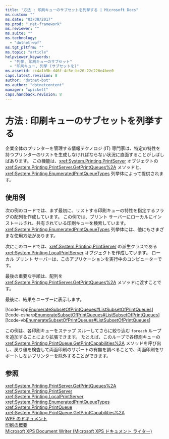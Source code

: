 ```yaml
---
title: "方法 : 印刷キューのサブセットを列挙する | Microsoft Docs"
ms.custom: ""
ms.date: "03/30/2017"
ms.prod: ".net-framework"
ms.reviewer: ""
ms.suite: ""
ms.technology: 
  - "dotnet-wpf"
ms.tgt_pltfrm: ""
ms.topic: "article"
helpviewer_keywords: 
  - "列挙, 印刷キューのサブセット"
  - "印刷キュー, 列挙 (サブセットを)"
ms.assetid: cc4a1b5b-d46f-4c5e-bc26-22c226e4bee0
caps.latest.revision: 8
author: "dotnet-bot"
ms.author: "dotnetcontent"
manager: "wpickett"
caps.handback.revision: 8
---
```

# 方法 : 印刷キューのサブセットを列挙する
企業全体のプリンターを管理する情報テクノロジ \(IT\) 専門家は、特定の特性を持つプリンターのリストを生成しなければならない状況に直面することがしばしばあります。  この機能は、<xref:System.Printing.PrintServer> オブジェクトの <xref:System.Printing.PrintServer.GetPrintQueues%2A> メソッドと、<xref:System.Printing.EnumeratedPrintQueueTypes> 列挙体によって提供されます。  
  
## 使用例  
 次の例のコードでは、まず最初に、リストする印刷キューの特性を指定するフラグの配列を作成しています。  この例では、プリント サーバーにローカルにインストールされ、共有されている印刷キューを検索しています。  <xref:System.Printing.EnumeratedPrintQueueTypes> 列挙体には、他にもさまざまな使用方法があります。  
  
 次にこのコードでは、<xref:System.Printing.PrintServer> の派生クラスである <xref:System.Printing.LocalPrintServer> オブジェクトを作成しています。  ローカル プリント サーバーは、このアプリケーションを実行中のコンピューターです。  
  
 最後の重要な手順は、配列を <xref:System.Printing.PrintServer.GetPrintQueues%2A> メソッドに渡すことです。  
  
 最後に、結果をユーザーに表示します。  
  
 [!code-cpp[EnumerateSubsetOfPrintQueues#ListSubsetOfPrintQueues](../../../../samples/snippets/cpp/VS_Snippets_Wpf/EnumerateSubsetOfPrintQueues/CPP/Program.cpp#listsubsetofprintqueues)]
 [!code-csharp[EnumerateSubsetOfPrintQueues#ListSubsetOfPrintQueues](../../../../samples/snippets/csharp/VS_Snippets_Wpf/EnumerateSubsetOfPrintQueues/CSharp/Program.cs#listsubsetofprintqueues)]
 [!code-vb[EnumerateSubsetOfPrintQueues#ListSubsetOfPrintQueues](../../../../samples/snippets/visualbasic/VS_Snippets_Wpf/EnumerateSubsetOfPrintQueues/visualbasic/program.vb#listsubsetofprintqueues)]  
  
 この例は、各印刷キューをステップ スルーしてさらに絞り込む `foreach` ループを追加することにより拡張できます。  たとえば、このループで各印刷キューの <xref:System.Printing.PrintQueue.GetPrintCapabilities%2A> メソッドを呼び出し、戻り値を検査して両面印刷のサポートの有無を調べることで、両面印刷をサポートしないプリンターを除外することができます。  
  
## 参照  
 <xref:System.Printing.PrintServer.GetPrintQueues%2A>   
 <xref:System.Printing.PrintServer>   
 <xref:System.Printing.LocalPrintServer>   
 <xref:System.Printing.EnumeratedPrintQueueTypes>   
 <xref:System.Printing.PrintQueue>   
 <xref:System.Printing.PrintQueue.GetPrintCapabilities%2A>   
 [WPF のドキュメント](../../../../docs/framework/wpf/advanced/documents-in-wpf.md)   
 [印刷の概要](../../../../docs/framework/wpf/advanced/printing-overview.md)   
 [Microsoft XPS Document Writer \(Microsoft XPS ドキュメント ライター\)](http://go.microsoft.com/fwlink/?LinkId=147319)